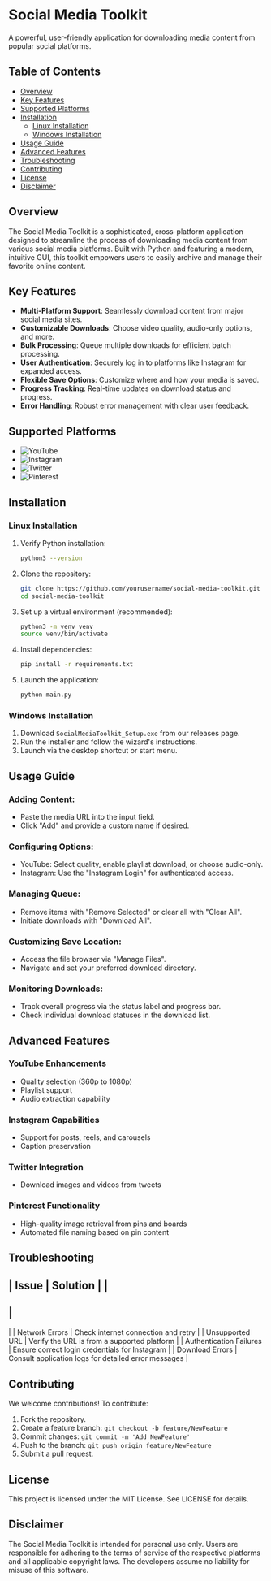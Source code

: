 # Social Media Toolkit

A powerful, user-friendly application for downloading media content from popular social platforms.

## Table of Contents

- [Overview](#overview)
- [Key Features](#key-features)
- [Supported Platforms](#supported-platforms)
- [Installation](#installation)
  - [Linux Installation](#linux-installation)
  - [Windows Installation](#windows-installation)
- [Usage Guide](#usage-guide)
- [Advanced Features](#advanced-features)
- [Troubleshooting](#troubleshooting)
- [Contributing](#contributing)
- [License](#license)
- [Disclaimer](#disclaimer)

## Overview

The Social Media Toolkit is a sophisticated, cross-platform application designed to streamline the process of downloading media content from various social media platforms. Built with Python and featuring a modern, intuitive GUI, this toolkit empowers users to easily archive and manage their favorite online content.

## Key Features

- **Multi-Platform Support**: Seamlessly download content from major social media sites.
- **Customizable Downloads**: Choose video quality, audio-only options, and more.
- **Bulk Processing**: Queue multiple downloads for efficient batch processing.
- **User Authentication**: Securely log in to platforms like Instagram for expanded access.
- **Flexible Save Options**: Customize where and how your media is saved.
- **Progress Tracking**: Real-time updates on download status and progress.
- **Error Handling**: Robust error management with clear user feedback.

## Supported Platforms

- ![YouTube](https://img.shields.io/badge/YouTube-FF0000?style=for-the-badge&logo=youtube&logoColor=white)
- ![Instagram](https://img.shields.io/badge/Instagram-E4405F?style=for-the-badge&logo=instagram&logoColor=white)
- ![Twitter](https://img.shields.io/badge/Twitter-1DA1F2?style=for-the-badge&logo=twitter&logoColor=white)
- ![Pinterest](https://img.shields.io/badge/Pinterest-%23E60023.svg?&style=for-the-badge&logo=Pinterest&logoColor=white)

## Installation

### Linux Installation

1. Verify Python installation:
   ```bash
   python3 --version
   ```

2. Clone the repository:
   ```bash
   git clone https://github.com/yourusername/social-media-toolkit.git
   cd social-media-toolkit
   ```

3. Set up a virtual environment (recommended):
   ```bash
   python3 -m venv venv
   source venv/bin/activate
   ```

4. Install dependencies:
   ```bash
   pip install -r requirements.txt
   ```

5. Launch the application:
   ```bash
   python main.py
   ```

### Windows Installation

1. Download `SocialMediaToolkit_Setup.exe` from our releases page.
2. Run the installer and follow the wizard's instructions.
3. Launch via the desktop shortcut or start menu.

## Usage Guide

### Adding Content:

- Paste the media URL into the input field.
- Click "Add" and provide a custom name if desired.

### Configuring Options:

- YouTube: Select quality, enable playlist download, or choose audio-only.
- Instagram: Use the "Instagram Login" for authenticated access.

### Managing Queue:

- Remove items with "Remove Selected" or clear all with "Clear All".
- Initiate downloads with "Download All".

### Customizing Save Location:

- Access the file browser via "Manage Files".
- Navigate and set your preferred download directory.

### Monitoring Downloads:

- Track overall progress via the status label and progress bar.
- Check individual download statuses in the download list.

## Advanced Features

### YouTube Enhancements

- Quality selection (360p to 1080p)
- Playlist support
- Audio extraction capability

### Instagram Capabilities

- Support for posts, reels, and carousels
- Caption preservation

### Twitter Integration

- Download images and videos from tweets

### Pinterest Functionality

- High-quality image retrieval from pins and boards
- Automated file naming based on pin content

## Troubleshooting

|
 Issue 
|
 Solution 
|
|
-------
|
----------
|
|
 Network Errors 
|
 Check internet connection and retry 
|
|
 Unsupported URL 
|
 Verify the URL is from a supported platform 
|
|
 Authentication Failures 
|
 Ensure correct login credentials for Instagram 
|
|
 Download Errors 
|
 Consult application logs for detailed error messages 
|

## Contributing

We welcome contributions! To contribute:

1. Fork the repository.
2. Create a feature branch: `git checkout -b feature/NewFeature`
3. Commit changes: `git commit -m 'Add NewFeature'`
4. Push to the branch: `git push origin feature/NewFeature`
5. Submit a pull request.

## License

This project is licensed under the MIT License. See LICENSE for details.

## Disclaimer

The Social Media Toolkit is intended for personal use only. Users are responsible for adhering to the terms of service of the respective platforms and all applicable copyright laws. The developers assume no liability for misuse of this software.
